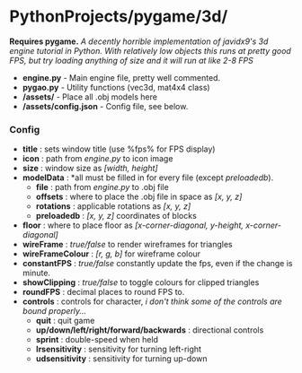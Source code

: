 # PythonProjects/pygame/3d/
**Requires pygame.**
*A decently horrible implementation of javidx9's 3d engine tutorial in Python. With relatively low objects this runs at pretty good FPS, but try loading anything of size and it will run at like 2-8 FPS*

- **engine.py** - Main engine file, pretty well commented.
- **pygao.py** - Utility functions (vec3d, mat4x4 class)
- **/assets/** - Place all .obj models here
- **/assets/config.json** - Config file, see below.

### Config
- **title** : sets window title (use %fps% for FPS display)
- **icon** : path from _engine.py_ to icon image
- **size** : window size as *[width, height]*
- **modelData** : \*all must be filled in for every file (except *preloadedb*).
  - **file** : path from _engine.py_ to .obj file
  - **offsets** : where to place the .obj file in space as *[x, y, z]*
  - **rotations** : applicable rotations as *[x, y, z]*
  - **preloadedb** : *[x, y, z]* coordinates of blocks
- **floor** : where to place floor as *[x-corner-diagonal, y-height, x-corner-diagonal]*
- **wireFrame** : *true/false* to render wireframes for triangles
- **wireFrameColour** : *[r, g, b]* for wireframe colour
- **constantFPS** : *true/false* constantly update the fps, even if the change is minute.
- **showClipping** : *true/false* to toggle colours for clipped triangles
- **roundFPS** : decimal places to round FPS to.
- **controls** : controls for character, *i don't think some of the controls are bound properly...*
  - **quit** : quit game
  - **up/down/left/right/forward/backwards** : directional controls
  - **sprint** : double-speed when held
  - **lrsensitivity** : sensitivity for turning left-right
  - **udsensitivity** : sensitivity for turning up-down
